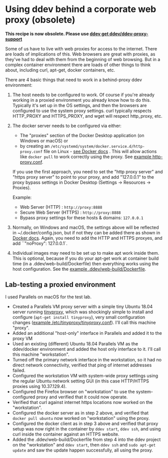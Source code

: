 # Using ddev behind a corporate web proxy (obsolete)

**This recipe is now obsolete. Please use [ddev get ddev/ddev-proxy-support](https://github.com/ddev/ddev-proxy-support)**

Some of us have to live with web proxies for access to the internet. There are loads of implications of this. Web browsers are great with proxies, as they've had to deal with them from the beginning of web browsing. But in a complex container environment there are loads of other things to think about, including curl, apt-get, docker containers, etc.

There are 4 basic things that need to work in a behind-proxy ddev environment:

1. The host needs to be configured to work. Of course if you're already working in a proxied environment you already know how to do this. Typically it's set up in the OS settings, and then the browsers are configured to use the system proxy settings. curl typically respects HTTP_PROXY and HTTPS_PROXY, and wget will respect http_proxy, etc.

2. The docker server needs to be configured via either:

    * The "proxies" section of the Docker Desktop application (on Windows or macOS) or
    * by creating an `/etc/systemd/system/docker.service.d/http-proxy.conf` file on Linux -
    [see Docker docs](https://docs.docker.com/config/daemon/systemd/#httphttps-proxy) . This will allow actions like `docker pull` to work correctly using the proxy. See [example http-proxy.conf](http-proxy.conf).

    If you use the first approach, you need to set the "http proxy server" and "https proxy server" to point to your proxy, and add "127.0.0.1" to the proxy bypass settings in Docker Desktop (Settings -> Resources -> Proxies).

    Example:

    * Web Server (HTTP) : `http://proxy:8888`
    * Secure Web Server (HTTPS) : `http://proxy:8888`
    * Bypass proxy settings for these hosts & domains: `127.0.0.1`

3. Normally, on Windows and macOS, the settings above will be reflected in ~/.docker/config.json, but if not they can be added there as shown in [Docker docs](https://docs.docker.com/network/proxy/). Again, you need to add the HTTP and HTTPS proxyes, and add ``"noProxy": 127.0.0.1`.

4. Individual images may need to be set up to make apt work inside them. This is optional, because if you do your apt-get work at container build time (in a .ddev/web-build/Dockerfile) then everything works using the host configuration. See the [example .ddev/web-build/Dockerfile](Dockerfile).

## Lab-testing a proxied environment

I used Parallels on macOS for the test lab.

* Created a Parallels VM proxy server with a simple tiny Ubuntu 18.04 server running [tinyproxy](https://tinyproxy.github.io/), which was shockingly simple to install and configure (`apt-get install tinyproxy`), very small configuration changes ([example /etc/tinyproxy/tinyproxy.conf](tinyproxy.conf)). I'll call this machine "proxy".
* Added an additional "host-only" interface in Parallels and added it to the proxy VM
* Used an existing (different) Ubuntu 18.04 Parallels VM as the ddev/docker environment and added the host only interface to it.  I'll call this machine "workstation".
* Turned off the primary network interface in the workstation, so it had no direct network connectivity, verified that ping of internet addresses failed.
* Configured the workstation VM with system-wide proxy settings using the regular Ubuntu network setting GUI (in this case HTTP/HTTPS proxies using 10.37.129.4).
* Configured the Firefox browser on "workstation" to use the system-configured proxy and verified that it could now operate.
* Verified that curl against internet https locations now worked on the "workstation".
* Configured the docker server as in step 2 above, and verified that `docker pull ubuntu` now worked on "workstation" using the proxy.
* Configured the docker client as in step 3 above and verified that proxy setup was now right in the container by `ddev start`, `ddev ssh`, and using curl inside the container against an HTTPS website.
* Added the .ddev/web-build/Dockerfile from step 4 into the ddev project on the "workstation" and `ddev start`, then `ddev ssh` and `sudo apt-get update` and saw the update happen successfully, all using the proxy.
